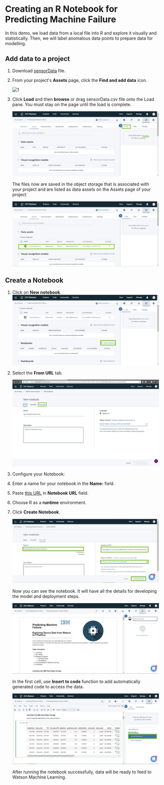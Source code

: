 # Creating an R Notebook for Predicting Machine Failure

In this demo, we load data from a local file into R and explore it visually and statistically. Then, we will label anomalous data points to prepare data for modelling.

## Add data to a project

1. Download [sensorData](https://github.com/xnorax/watson-studio-journey/blob/master/data/sensorData.csv) file.

2. From your project's **Assets** page, click the **Find and add data** icon.

    ![1](https://github.com/xnorax/watson-studio-journey/blob/master/01-PredictiveMaintenanceNotebook/imgs/1.jpg?raw=true)


3. Click **Load** and then **browse** or drag sensorData.csv file onto the Load pane. You must stay on the page until the load is complete.

    ![2](https://github.com/xnorax/watson-studio-journey/blob/master/01-PredictiveMaintenanceNotebook/imgs/2.jpg?raw=true)

    The files now are saved in the object storage that is associated with your project and are listed as data assets on the Assets page of your project

    ![3](https://github.com/xnorax/watson-studio-journey/blob/master/01-PredictiveMaintenanceNotebook/imgs/3.jpg?raw=true)

## Create a Notebook
1. Click on **New notebook**.  
![4](https://github.com/xnorax/watson-studio-journey/blob/master/01-PredictiveMaintenanceNotebook/imgs/4.jpg?raw=true)

2. Select the **From URL** tab.

    ![5](https://github.com/xnorax/watson-studio-journey/blob/master/01-PredictiveMaintenanceNotebook/imgs/5.jpg?raw=true)

3. Configure your Notebook:
  1. Enter a name for your notebook in the **Name:** field.
  2. Paste [this URL](https://github.com/xnorax/watson-studio-journey/blob/master/01-PredictiveMaintenanceNotebook//PredictiveMaintenance.ipynb) in **Notebook URL** field.
  3. Choose R as a **runtime** environment.
  4. Click **Create Notebook**.

      ![6](https://github.com/xnorax/watson-studio-journey/blob/master/01-PredictiveMaintenanceNotebook/imgs/6.jpg?raw=true)

      Now you can see the notebook. It will have all the details for developing the model and deployment steps.  

      ![7](https://github.com/xnorax/watson-studio-journey/blob/master/01-PredictiveMaintenanceNotebook/imgs/7.jpg?raw=true)

      In the first cell, use **Insert to code** function to add automatically generated code to access the data.

      ![8](https://github.com/xnorax/watson-studio-journey/blob/master/01-PredictiveMaintenanceNotebook/imgs/8.jpg?raw=true)

      After running the notebook successfully, data will be ready to feed to Watson Machine Learning.
